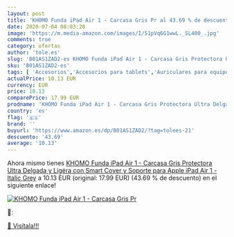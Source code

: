```yaml
---
layout: post
title: 'KHOMO Funda iPad Air 1 - Carcasa Gris Pr al 43.69 % de descuento'
date: 2020-07-04 08:03:20
image: 'https://m.media-amazon.com/images/I/51pVq6G1wwL._SL400_.jpg'
comments: true
category: ofertas
author: 'tole.es'
slug: 'B01AS1ZAD2-es KHOMO Funda iPad Air 1 - Carcasa Gris Protectora Ultra...'
sku: 'B01AS1ZAD2-es'
tags: [ 'Accesorios','Accesorios para tablets','Auriculares para equipo de audio','Auriculares y accesorios','Electrónica','Electrónica para moto','Electrónica para vehículos','Fundas blandas para tablets','Fundas para tablets','Informática','Smartwatches','Soportes para moto','Tecnología para vestir','apple','ipad', ]
actualPrice: 10.13 EUR
currency: EUR
price: 10.13
comparePrice: 17.99 EUR
prodname: 'KHOMO Funda iPad Air 1 - Carcasa Gris Protectora Ultra Delgada y Ligéra con Smart Cover y Soporte para Apple iPad Air 1 - Italic Grey'
country: 'es'
flag: '🇪🇸'
brand: ''
buyurl: 'https://www.amazon.es/dp/B01AS1ZAD2/?tag=tolees-21'
descuento: '43.69'
average: '10.13'
---
```


Ahora mismo tienes [KHOMO Funda iPad Air 1 - Carcasa Gris Protectora Ultra Delgada y Ligéra con Smart Cover y Soporte para Apple iPad Air 1 - Italic Grey](https://www.amazon.es/dp/B01AS1ZAD2/?tag=tolees-21) a 10.13 EUR (original: 17.99 EUR) (43.69 %  de descuento) en el siguiente enlace!

[![KHOMO Funda iPad Air 1 - Carcasa Gris Pr](https://m.media-amazon.com/images/I/51pVq6G1wwL._SL400_.jpg)](https://www.amazon.es/dp/B01AS1ZAD2/?tag=tolees-21)

🔎:


[🛒 Visítala!!!](https://www.amazon.es/dp/B01AS1ZAD2/?tag=tolees-21)
